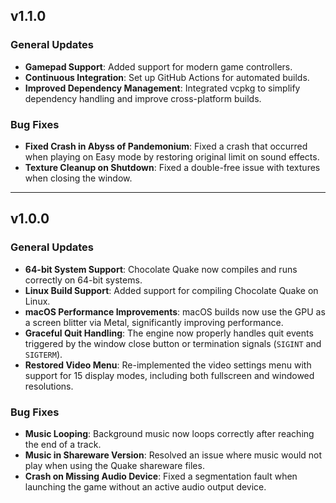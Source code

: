 ## v1.1.0

### General Updates

- **Gamepad Support**: Added support for modern game controllers.
- **Continuous Integration**: Set up GitHub Actions for automated builds.
- **Improved Dependency Management**: Integrated vcpkg to simplify dependency
  handling and improve cross-platform builds.

### Bug Fixes

- **Fixed Crash in Abyss of Pandemonium**: Fixed a crash that occurred when
  playing on Easy mode by restoring original limit on sound effects.
- **Texture Cleanup on Shutdown**: Fixed a double-free issue with textures when
  closing the window.

---

## v1.0.0

### General Updates

- **64-bit System Support**: Chocolate Quake now compiles and runs correctly on
  64-bit systems.
- **Linux Build Support**: Added support for compiling Chocolate Quake on Linux.
- **macOS Performance Improvements**: macOS builds now use the GPU as a screen
  blitter via Metal, significantly improving performance.
- **Graceful Quit Handling**: The engine now properly handles quit events
  triggered by the window close button or termination signals (`SIGINT` and
  `SIGTERM`).
- **Restored Video Menu**: Re-implemented the video settings menu with support
  for 15 display modes, including both fullscreen and windowed resolutions.

### Bug Fixes

- **Music Looping**: Background music now loops correctly after reaching the end
  of a track.
- **Music in Shareware Version**: Resolved an issue where music would not play
  when using the Quake shareware files.
- **Crash on Missing Audio Device**: Fixed a segmentation fault when launching
  the game without an active audio output device.
